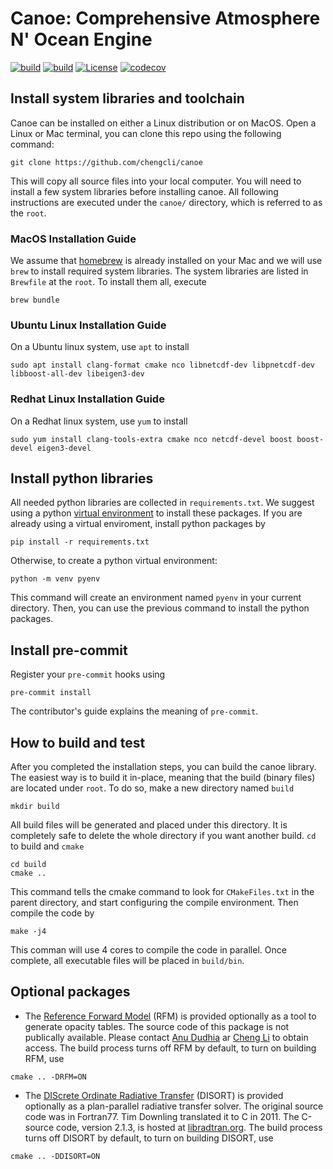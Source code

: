 # Canoe: Comprehensive Atmosphere N' Ocean Engine

[![build](https://github.com/chengcli/canoe/actions/workflows/main.yml/badge.svg)](https://github.com/chengcli/canoe/actions/workflows/main.yml)
[![build](https://github.com/chengcli/canoe/actions/workflows/mac.yml/badge.svg)](https://github.com/chengcli/canoe/actions/workflows/mac.yml)
[![License](https://img.shields.io/badge/License-BSD%203--Clause-blue.svg)](https://opensource.org/licenses/BSD-3-Clause)
[![codecov](https://codecov.io/gh/chengcli/canoe/branch/main/graph/badge.svg?token=hKnnv79a09)](https://codecov.io/gh/chengcli/canoe)

## Install system libraries and toolchain
Canoe can be installed on either a Linux distribution or on MacOS. Open a Linux or Mac terminal,
you can clone this repo using the following command:
```
git clone https://github.com/chengcli/canoe
```
This will copy all source files into your local computer. You will need to install a few
system libraries before installing canoe. All following instructions are executed under
the `canoe/` directory, which is referred to as the `root`.

### MacOS Installation Guide
We assume that [homebrew](https://brew.sh/) is already installed on your Mac and we will
use `brew` to install required system libraries. The system libraries are listed in
`Brewfile` at the `root`. To install them all, execute
```
brew bundle
```
### Ubuntu Linux Installation Guide
On a Ubuntu linux system, use `apt` to install
```
sudo apt install clang-format cmake nco libnetcdf-dev libpnetcdf-dev libboost-all-dev libeigen3-dev
```

### Redhat Linux Installation Guide
On a Redhat linux system, use `yum` to install
```
sudo yum install clang-tools-extra cmake nco netcdf-devel boost boost-devel eigen3-devel
```

## Install python libraries
All needed python libraries are collected in `requirements.txt`. We suggest using a
python [virtual environment](https://docs.python.org/3/library/venv.html) to install
these packages. If you are already using a virtual enviroment, install python packages
by
```
pip install -r requirements.txt
```
Otherwise, to create a python virtual environment:
```
python -m venv pyenv
```
This command will create an environment named `pyenv` in your current directory. Then, you
can use the previous command to install the python packages.

## Install pre-commit
Register your `pre-commit` hooks using
```
pre-commit install
```
The contributor's guide explains the meaning of `pre-commit`.

## How to build and test
After you completed the installation steps, you can build the canoe library.
The easiest way is to build it in-place, meaning that the build (binary files) are
located under `root`. To do so, make a new directory named `build`
```
mkdir build
```
All build files will be generated and placed under this directory. It is completely safe
to delete the whole directory if you want another build. `cd` to build and `cmake`

```
cd build
cmake ..
```
This command tells the cmake command to look for `CMakeFiles.txt` in the parent directory,
and start configuring the compile environment. Then compile the code by
```
make -j4
```
This comman will use 4 cores to compile the code in parallel. Once complete, all executable
files will be placed in `build/bin`.

## Optional packages
- The [Reference Forward Model](http://eodg.atm.ox.ac.uk/RFM/) (RFM) is provided optionally as
a tool to generate opacity tables. The source code of this package is not publically available.
Please contact [Anu Dudhia](mailto:anu.dudhia@physics.ox.ac.uk) ar [Cheng Li](mailto:chengcli@umich.edu) to obtain access. The build process turns off RFM
by default, to turn on building RFM, use
```
cmake .. -DRFM=ON
```
- The [DIScrete Ordinate Radiative Transfer](https://doi.org/10.1016/j.jqsrt.2011.03.019) (DISORT) is provided optionally as a plan-parallel radiative transfer solver.
The original source code was in Fortran77.
Tim Downling translated it to C in 2011.
The C-source code, version 2.1.3, is hosted at [libradtran.org](http://libradtran.org/doku.php).
The build process turns off DISORT by default, to turn on building DISORT, use
```
cmake .. -DDISORT=ON
```
